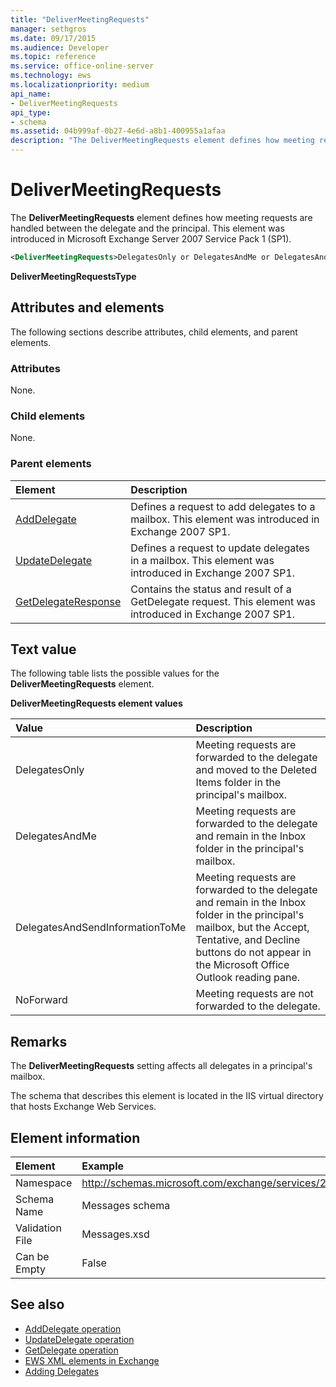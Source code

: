 ```yaml
---
title: "DeliverMeetingRequests"
manager: sethgros
ms.date: 09/17/2015
ms.audience: Developer
ms.topic: reference
ms.service: office-online-server
ms.technology: ews
ms.localizationpriority: medium
api_name:
- DeliverMeetingRequests
api_type:
- schema
ms.assetid: 04b999af-0b27-4e6d-a8b1-400955a1afaa
description: "The DeliverMeetingRequests element defines how meeting requests are handled between the delegate and the principal. This element was introduced in Microsoft Exchange Server 2007 Service Pack 1 (SP1)."
---
```


# DeliverMeetingRequests

The **DeliverMeetingRequests** element defines how meeting requests are handled between the delegate and the principal. This element was introduced in Microsoft Exchange Server 2007 Service Pack 1 (SP1). 
  
```XML
<DeliverMeetingRequests>DelegatesOnly or DelegatesAndMe or DelegatesAndSendInformationToMe or NoForward</DeliverMeetingRequests>
```

 **DeliverMeetingRequestsType**
## Attributes and elements

The following sections describe attributes, child elements, and parent elements.
  
### Attributes

None.
  
### Child elements

None.
  
### Parent elements

|**Element**|**Description**|
|:-----|:-----|
|[AddDelegate](adddelegate.md) <br/> |Defines a request to add delegates to a mailbox. This element was introduced in Exchange 2007 SP1.  <br/> |
|[UpdateDelegate](updatedelegate.md) <br/> |Defines a request to update delegates in a mailbox. This element was introduced in Exchange 2007 SP1.  <br/> |
|[GetDelegateResponse](getdelegateresponse.md) <br/> |Contains the status and result of a GetDelegate request. This element was introduced in Exchange 2007 SP1.  <br/> |
   
## Text value

The following table lists the possible values for the **DeliverMeetingRequests** element. 
  
**DeliverMeetingRequests element values**

|**Value**|**Description**|
|:-----|:-----|
|DelegatesOnly  <br/> |Meeting requests are forwarded to the delegate and moved to the Deleted Items folder in the principal's mailbox.  <br/> |
|DelegatesAndMe  <br/> |Meeting requests are forwarded to the delegate and remain in the Inbox folder in the principal's mailbox.  <br/> |
|DelegatesAndSendInformationToMe  <br/> |Meeting requests are forwarded to the delegate and remain in the Inbox folder in the principal's mailbox, but the Accept, Tentative, and Decline buttons do not appear in the Microsoft Office Outlook reading pane.  <br/> |
|NoForward  <br/> |Meeting requests are not forwarded to the delegate.  <br/> |
   
## Remarks

The **DeliverMeetingRequests** setting affects all delegates in a principal's mailbox. 
  
The schema that describes this element is located in the IIS virtual directory that hosts Exchange Web Services.
  
## Element information

| Element | Example |
|:-----|:-----|
|Namespace  <br/> |http://schemas.microsoft.com/exchange/services/2006/messages  <br/> |
|Schema Name  <br/> |Messages schema  <br/> |
|Validation File  <br/> |Messages.xsd  <br/> |
|Can be Empty  <br/> |False  <br/> |
   
## See also

- [AddDelegate operation](adddelegate-operation.md)  
- [UpdateDelegate operation](updatedelegate-operation.md)  
- [GetDelegate operation](getdelegate-operation.md)
- [EWS XML elements in Exchange](ews-xml-elements-in-exchange.md)
- [Adding Delegates](https://msdn.microsoft.com/library/3a744150-66a3-4a13-9433-793603ba5038%28Office.15%29.aspx)

